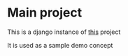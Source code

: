 # Main project

This is a django instance of [this](https://github.com/gothinkster/realworld) project

It is used as a sample demo concept
